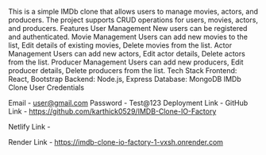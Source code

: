 This is a simple IMDb clone that allows users to manage movies, actors, and producers. The project supports CRUD operations for users, movies, actors, and producers.
Features
User Management
New users can be registered and authenticated.
Movie Management
Users can add new movies to the list, Edit details of existing movies, Delete movies from the list.
Actor Management
Users can add new actors, Edit actor details, Delete actors from the list.
Producer Management
Users can add new producers, Edit producer details, Delete producers from the list.
Tech Stack
Frontend: React, Bootstrap
Backend: Node.js, Express
Database: MongoDB
IMDb Clone
User Credentials

Email - user@gmail.com
Password - Test@123
Deployment Link -
GitHub Link - https://github.com/karthick0529/IMDB-Clone-IO-Factory

Netlify Link -

Render Link - https://imdb-clone-io-factory-1-vxsh.onrender.com
